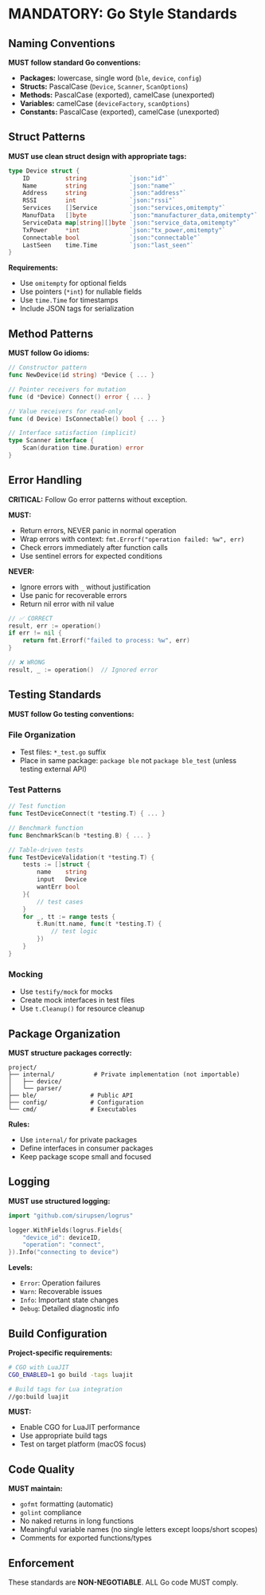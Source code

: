# MANDATORY: Go Style Standards

## Naming Conventions

**MUST follow standard Go conventions:**

- **Packages:** lowercase, single word (`ble`, `device`, `config`)
- **Structs:** PascalCase (`Device`, `Scanner`, `ScanOptions`)
- **Methods:** PascalCase (exported), camelCase (unexported)
- **Variables:** camelCase (`deviceFactory`, `scanOptions`)
- **Constants:** PascalCase (exported), camelCase (unexported)

## Struct Patterns

**MUST use clean struct design with appropriate tags:**

```go
type Device struct {
    ID          string            `json:"id"`
    Name        string            `json:"name"`
    Address     string            `json:"address"`
    RSSI        int               `json:"rssi"`
    Services    []Service         `json:"services,omitempty"`
    ManufData   []byte            `json:"manufacturer_data,omitempty"`
    ServiceData map[string][]byte `json:"service_data,omitempty"`
    TxPower     *int              `json:"tx_power,omitempty"`
    Connectable bool              `json:"connectable"`
    LastSeen    time.Time         `json:"last_seen"`
}
```

**Requirements:**
- Use `omitempty` for optional fields
- Use pointers (`*int`) for nullable fields
- Use `time.Time` for timestamps
- Include JSON tags for serialization

## Method Patterns

**MUST follow Go idioms:**

```go
// Constructor pattern
func NewDevice(id string) *Device { ... }

// Pointer receivers for mutation
func (d *Device) Connect() error { ... }

// Value receivers for read-only
func (d Device) IsConnectable() bool { ... }

// Interface satisfaction (implicit)
type Scanner interface {
    Scan(duration time.Duration) error
}
```

## Error Handling

**CRITICAL:** Follow Go error patterns without exception.

**MUST:**
- Return errors, NEVER panic in normal operation
- Wrap errors with context: `fmt.Errorf("operation failed: %w", err)`
- Check errors immediately after function calls
- Use sentinel errors for expected conditions

**NEVER:**
- Ignore errors with `_` without justification
- Use panic for recoverable errors
- Return nil error with nil value

```go
// ✅ CORRECT
result, err := operation()
if err != nil {
    return fmt.Errorf("failed to process: %w", err)
}

// ❌ WRONG
result, _ := operation()  // Ignored error
```

## Testing Standards

**MUST follow Go testing conventions:**

### File Organization
- Test files: `*_test.go` suffix
- Place in same package: `package ble` not `package ble_test` (unless testing external API)

### Test Patterns
```go
// Test function
func TestDeviceConnect(t *testing.T) { ... }

// Benchmark function
func BenchmarkScan(b *testing.B) { ... }

// Table-driven tests
func TestDeviceValidation(t *testing.T) {
    tests := []struct {
        name    string
        input   Device
        wantErr bool
    }{
        // test cases
    }
    for _, tt := range tests {
        t.Run(tt.name, func(t *testing.T) {
            // test logic
        })
    }
}
```

### Mocking
- Use `testify/mock` for mocks
- Create mock interfaces in test files
- Use `t.Cleanup()` for resource cleanup

## Package Organization

**MUST structure packages correctly:**

```
project/
├── internal/           # Private implementation (not importable)
│   ├── device/
│   └── parser/
├── ble/               # Public API
├── config/            # Configuration
└── cmd/               # Executables
```

**Rules:**
- Use `internal/` for private packages
- Define interfaces in consumer packages
- Keep package scope small and focused

## Logging

**MUST use structured logging:**

```go
import "github.com/sirupsen/logrus"

logger.WithFields(logrus.Fields{
    "device_id": deviceID,
    "operation": "connect",
}).Info("connecting to device")
```

**Levels:**
- `Error`: Operation failures
- `Warn`: Recoverable issues
- `Info`: Important state changes
- `Debug`: Detailed diagnostic info

## Build Configuration

**Project-specific requirements:**

```bash
# CGO with LuaJIT
CGO_ENABLED=1 go build -tags luajit

# Build tags for Lua integration
//go:build luajit
```

**MUST:**
- Enable CGO for LuaJIT performance
- Use appropriate build tags
- Test on target platform (macOS focus)

## Code Quality

**MUST maintain:**
- `gofmt` formatting (automatic)
- `golint` compliance
- No naked returns in long functions
- Meaningful variable names (no single letters except loops/short scopes)
- Comments for exported functions/types

## Enforcement

These standards are **NON-NEGOTIABLE**. ALL Go code MUST comply.